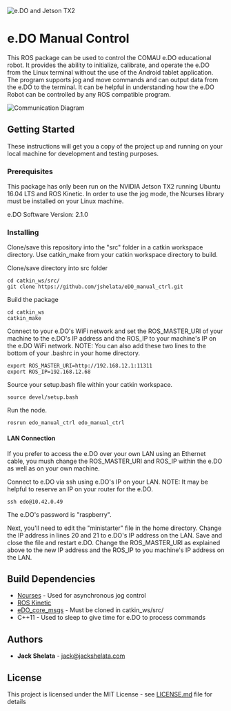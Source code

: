 ![e.DO and Jetson TX2](https://github.com/jshelata/eDO_manual_ctrl/blob/master/docs/images/eDOandJetson.JPG)
# e.DO Manual Control

This ROS package can be used to control the COMAU e.DO educational robot. It provides the ability to initialize, calibrate, and operate the e.DO from the Linux terminal without the use of the Android tablet application. The program supports jog and move commands and can output data from the e.DO to the terminal. It can be helpful in understanding how the e.DO Robot can be controlled by any ROS compatible program.

![Communication Diagram](https://github.com/jshelata/eDO_manual_ctrl/blob/master/docs/images/CommunicationDiagram.JPG)
## Getting Started

These instructions will get you a copy of the project up and running on your local machine for development and testing purposes.

### Prerequisites

This package has only been run on the NVIDIA Jetson TX2 running Ubuntu 16.04 LTS and ROS Kinetic. In order to use the jog mode, the Ncurses library must be installed on your Linux machine.

e.DO Software Version: 2.1.0

### Installing

Clone/save this repository into the "src" folder in a catkin workspace directory. Use catkin_make from your catkin workspace directory to build.

Clone/save directory into src folder

```
cd catkin_ws/src/
git clone https://github.com/jshelata/eDO_manual_ctrl.git
```

Build the package

```
cd catkin_ws
catkin_make
```

Connect to your e.DO's WiFi network and set the ROS_MASTER_URI of your machine to the e.DO's IP address and the ROS_IP to your machine's IP on the e.DO WiFi network. NOTE: You can also add these two lines to the bottom of your .bashrc in your home directory.

```
export ROS_MASTER_URI=http://192.168.12.1:11311
export ROS_IP=192.168.12.68
```

Source your setup.bash file within your catkin workspace.

```
source devel/setup.bash
```

Run the node.

```
rosrun edo_manual_ctrl edo_manual_ctrl
```
#### LAN Connection

If you prefer to access the e.DO over your own LAN using an Ethernet cable, you mush change the ROS_MASTER_URI and ROS_IP within the e.DO as well as on your own machine.

Connect to e.DO via ssh using e.DO's IP on your LAN. NOTE: It may be helpful to reserve an IP on your router for the e.DO.
```
ssh edo@10.42.0.49
```
The e.DO's password is "raspberry".

Next, you'll need to edit the "ministarter" file in the home directory. Change the IP address in lines 20 and 21 to e.DO's IP address on the LAN. Save and close the file and restart e.DO. Change the ROS_MASTER_URI as explained above to the new IP address and the ROS_IP to you machine's IP address on the LAN.


## Build Dependencies

* [Ncurses](https://www.cyberciti.biz/faq/linux-install-ncurses-library-headers-on-debian-ubuntu-centos-fedora/) - Used for asynchronous jog control
* [ROS Kinetic](http://wiki.ros.org/kinetic.Installation)
* [eDO_core_msgs](https://github.com/Comau/eDO_core_msgs) - Must be cloned in catkin_ws/src/
* C++11 - Used to sleep to give time for e.DO to process commands


## Authors

* **Jack Shelata** - [jack@jackshelata.com](mailto:jack@jackshelata.com)

## License

This project is licensed under the MIT License - see [LICENSE.md](LICENSE.md) file for details


